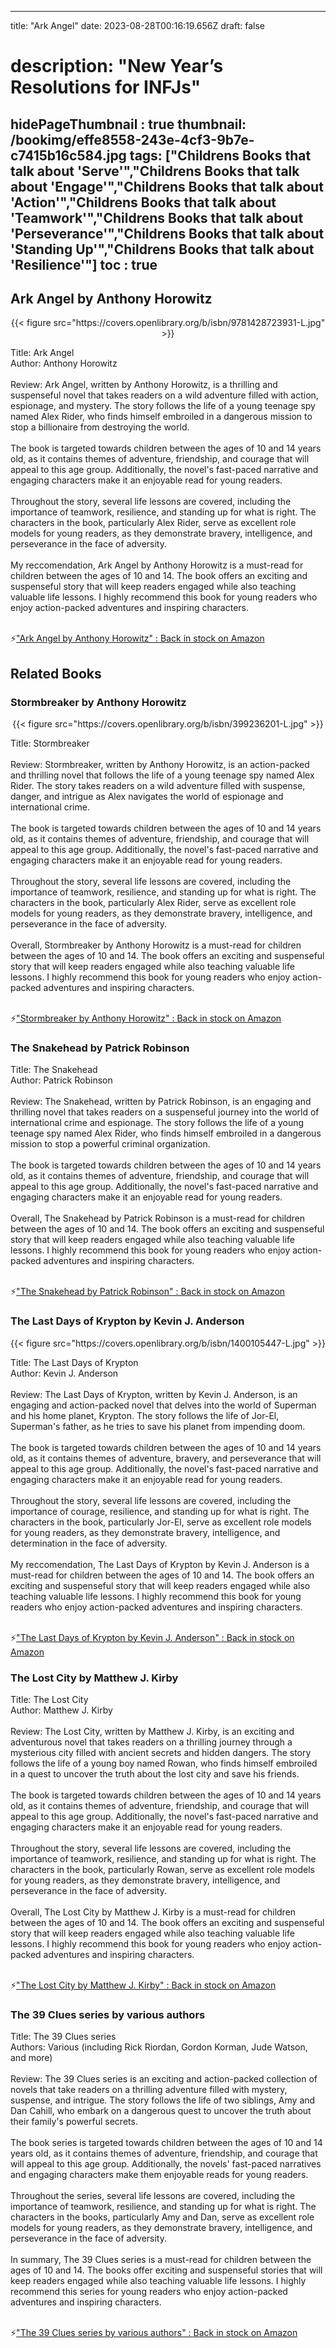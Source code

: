 
---
title: "Ark Angel"
date: 2023-08-28T00:16:19.656Z
draft: false
# description: "New Year’s Resolutions for INFJs"
hidePageThumbnail : true
thumbnail: /bookimg/effe8558-243e-4cf3-9b7e-c7415b16c584.jpg
tags: ["Childrens Books that talk about 'Serve'","Childrens Books that talk about 'Engage'","Childrens Books that talk about 'Action'","Childrens Books that talk about 'Teamwork'","Childrens Books that talk about 'Perseverance'","Childrens Books that talk about 'Standing Up'","Childrens Books that talk about 'Resilience'"]
toc : true
---
## Ark Angel by Anthony Horowitz

<center>
{{< figure src="https://covers.openlibrary.org/b/isbn/9781428723931-L.jpg" >}}
</center>

Title: Ark Angel</br>
Author: Anthony Horowitz</br></br>
Review: Ark Angel, written by Anthony Horowitz, is a thrilling and suspenseful novel that takes readers on a wild adventure filled with action, espionage, and mystery. The story follows the life of a young teenage spy named Alex Rider, who finds himself embroiled in a dangerous mission to stop a billionaire from destroying the world.</br></br>
The book is targeted towards children between the ages of 10 and 14 years old, as it contains themes of adventure, friendship, and courage that will appeal to this age group. Additionally, the novel's fast-paced narrative and engaging characters make it an enjoyable read for young readers.</br></br>
Throughout the story, several life lessons are covered, including the importance of teamwork, resilience, and standing up for what is right. The characters in the book, particularly Alex Rider, serve as excellent role models for young readers, as they demonstrate bravery, intelligence, and perseverance in the face of adversity.</br></br>
My reccomendation, Ark Angel by Anthony Horowitz is a must-read for children between the ages of 10 and 14. The book offers an exciting and suspenseful story that will keep readers engaged while also teaching valuable life lessons. I highly recommend this book for young readers who enjoy action-packed adventures and inspiring characters.</br></br>

<p>⚡<a id="aflink" href="https://www.amazon.com/gp/search?ie=UTF8&tag=klayu00-20&linkCode=ur2&linkId=6639bed89a8ad8dd2705e40644eb43d3&camp=1789&creative=9325&index=books&keywords=Ark Angel by Anthony Horowitz" class="one" target="_blank" title='"Ark Angel by Anthony Horowitz" : Back in stock on Amazon'>"Ark Angel by Anthony Horowitz" : Back in stock on Amazon</a></p>

## Related Books
### Stormbreaker by Anthony Horowitz
<center>
{{< figure src="https://covers.openlibrary.org/b/isbn/399236201-L.jpg" >}}
</center>

Title: Stormbreaker</br></br>
Review: Stormbreaker, written by Anthony Horowitz, is an action-packed and thrilling novel that follows the life of a young teenage spy named Alex Rider. The story takes readers on a wild adventure filled with suspense, danger, and intrigue as Alex navigates the world of espionage and international crime.</br></br>
The book is targeted towards children between the ages of 10 and 14 years old, as it contains themes of adventure, friendship, and courage that will appeal to this age group. Additionally, the novel's fast-paced narrative and engaging characters make it an enjoyable read for young readers.</br></br>
Throughout the story, several life lessons are covered, including the importance of teamwork, resilience, and standing up for what is right. The characters in the book, particularly Alex Rider, serve as excellent role models for young readers, as they demonstrate bravery, intelligence, and perseverance in the face of adversity.</br></br>
Overall, Stormbreaker by Anthony Horowitz is a must-read for children between the ages of 10 and 14. The book offers an exciting and suspenseful story that will keep readers engaged while also teaching valuable life lessons. I highly recommend this book for young readers who enjoy action-packed adventures and inspiring characters.</br></br>

<p>⚡<a id="aflink" href="https://www.amazon.com/gp/search?ie=UTF8&tag=klayu00-20&linkCode=ur2&linkId=6639bed89a8ad8dd2705e40644eb43d3&camp=1789&creative=9325&index=books&keywords=Stormbreaker by Anthony Horowitz" class="one" target="_blank" title='"Stormbreaker by Anthony Horowitz" : Back in stock on Amazon'>"Stormbreaker by Anthony Horowitz" : Back in stock on Amazon</a></p>

### The Snakehead by Patrick Robinson
Title: The Snakehead</br>
Author: Patrick Robinson</br></br>
Review: The Snakehead, written by Patrick Robinson, is an engaging and thrilling novel that takes readers on a suspenseful journey into the world of international crime and espionage. The story follows the life of a young teenage spy named Alex Rider, who finds himself embroiled in a dangerous mission to stop a powerful criminal organization.</br></br>
The book is targeted towards children between the ages of 10 and 14 years old, as it contains themes of adventure, friendship, and courage that will appeal to this age group. Additionally, the novel's fast-paced narrative and engaging characters make it an enjoyable read for young readers.</br></br>
Overall, The Snakehead by Patrick Robinson is a must-read for children between the ages of 10 and 14. The book offers an exciting and suspenseful story that will keep readers engaged while also teaching valuable life lessons. I highly recommend this book for young readers who enjoy action-packed adventures and inspiring characters.</br></br>

<p>⚡<a id="aflink" href="https://www.amazon.com/gp/search?ie=UTF8&tag=klayu00-20&linkCode=ur2&linkId=6639bed89a8ad8dd2705e40644eb43d3&camp=1789&creative=9325&index=books&keywords=The Snakehead by Patrick Robinson" class="one" target="_blank" title='"The Snakehead by Patrick Robinson" : Back in stock on Amazon'>"The Snakehead by Patrick Robinson" : Back in stock on Amazon</a></p>

### The Last Days of Krypton by Kevin J. Anderson
<center>
{{< figure src="https://covers.openlibrary.org/b/isbn/1400105447-L.jpg" >}}
</center>

Title: The Last Days of Krypton</br>
Author: Kevin J. Anderson</br></br>
Review: The Last Days of Krypton, written by Kevin J. Anderson, is an engaging and action-packed novel that delves into the world of Superman and his home planet, Krypton. The story follows the life of Jor-El, Superman's father, as he tries to save his planet from impending doom.</br></br>
The book is targeted towards children between the ages of 10 and 14 years old, as it contains themes of adventure, bravery, and perseverance that will appeal to this age group. Additionally, the novel's fast-paced narrative and engaging characters make it an enjoyable read for young readers.</br></br>
Throughout the story, several life lessons are covered, including the importance of courage, resilience, and standing up for what is right. The characters in the book, particularly Jor-El, serve as excellent role models for young readers, as they demonstrate bravery, intelligence, and determination in the face of adversity.</br></br>
My reccomendation, The Last Days of Krypton by Kevin J. Anderson is a must-read for children between the ages of 10 and 14. The book offers an exciting and suspenseful story that will keep readers engaged while also teaching valuable life lessons. I highly recommend this book for young readers who enjoy action-packed adventures and inspiring characters.</br></br>

<p>⚡<a id="aflink" href="https://www.amazon.com/gp/search?ie=UTF8&tag=klayu00-20&linkCode=ur2&linkId=6639bed89a8ad8dd2705e40644eb43d3&camp=1789&creative=9325&index=books&keywords=The Last Days of Krypton by Kevin J. Anderson" class="one" target="_blank" title='"The Last Days of Krypton by Kevin J. Anderson" : Back in stock on Amazon'>"The Last Days of Krypton by Kevin J. Anderson" : Back in stock on Amazon</a></p>

### The Lost City by Matthew J. Kirby
Title: The Lost City</br>
Author: Matthew J. Kirby</br></br>
Review: The Lost City, written by Matthew J. Kirby, is an exciting and adventurous novel that takes readers on a thrilling journey through a mysterious city filled with ancient secrets and hidden dangers. The story follows the life of a young boy named Rowan, who finds himself embroiled in a quest to uncover the truth about the lost city and save his friends.</br></br>
The book is targeted towards children between the ages of 10 and 14 years old, as it contains themes of adventure, friendship, and courage that will appeal to this age group. Additionally, the novel's fast-paced narrative and engaging characters make it an enjoyable read for young readers.</br></br>
Throughout the story, several life lessons are covered, including the importance of teamwork, resilience, and standing up for what is right. The characters in the book, particularly Rowan, serve as excellent role models for young readers, as they demonstrate bravery, intelligence, and perseverance in the face of adversity.</br></br>
Overall, The Lost City by Matthew J. Kirby is a must-read for children between the ages of 10 and 14. The book offers an exciting and suspenseful story that will keep readers engaged while also teaching valuable life lessons. I highly recommend this book for young readers who enjoy action-packed adventures and inspiring characters.</br></br>

<p>⚡<a id="aflink" href="https://www.amazon.com/gp/search?ie=UTF8&tag=klayu00-20&linkCode=ur2&linkId=6639bed89a8ad8dd2705e40644eb43d3&camp=1789&creative=9325&index=books&keywords=The Lost City by Matthew J. Kirby" class="one" target="_blank" title='"The Lost City by Matthew J. Kirby" : Back in stock on Amazon'>"The Lost City by Matthew J. Kirby" : Back in stock on Amazon</a></p>

### The 39 Clues series by various authors
Title: The 39 Clues series</br>
Authors: Various (including Rick Riordan, Gordon Korman, Jude Watson, and more)</br></br>
Review: The 39 Clues series is an exciting and action-packed collection of novels that take readers on a thrilling adventure filled with mystery, suspense, and intrigue. The story follows the life of two siblings, Amy and Dan Cahill, who embark on a dangerous quest to uncover the truth about their family's powerful secrets.</br></br>
The book series is targeted towards children between the ages of 10 and 14 years old, as it contains themes of adventure, friendship, and courage that will appeal to this age group. Additionally, the novels' fast-paced narratives and engaging characters make them enjoyable reads for young readers.</br></br>
Throughout the series, several life lessons are covered, including the importance of teamwork, resilience, and standing up for what is right. The characters in the books, particularly Amy and Dan, serve as excellent role models for young readers, as they demonstrate bravery, intelligence, and perseverance in the face of adversity.</br></br>
In summary, The 39 Clues series is a must-read for children between the ages of 10 and 14. The books offer exciting and suspenseful stories that will keep readers engaged while also teaching valuable life lessons. I highly recommend this series for young readers who enjoy action-packed adventures and inspiring characters.</br></br>

<p>⚡<a id="aflink" href="https://www.amazon.com/gp/search?ie=UTF8&tag=klayu00-20&linkCode=ur2&linkId=6639bed89a8ad8dd2705e40644eb43d3&camp=1789&creative=9325&index=books&keywords=The 39 Clues series by various authors" class="one" target="_blank" title='"The 39 Clues series by various authors" : Back in stock on Amazon'>"The 39 Clues series by various authors" : Back in stock on Amazon</a></p>
